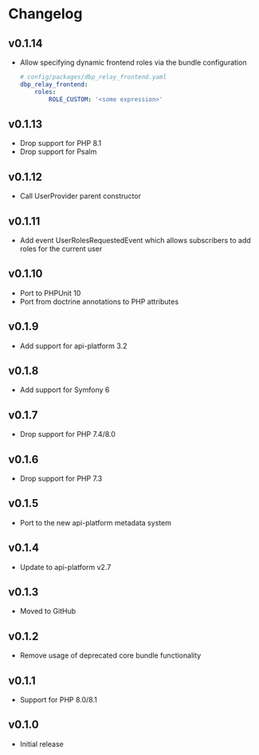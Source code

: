 # Changelog

## v0.1.14

* Allow specifying dynamic frontend roles via the bundle configuration

    ```yaml
    # config/packages/dbp_relay_frontend.yaml
    dbp_relay_frontend:
        roles:
            ROLE_CUSTOM: '<some expression>'
    ```


## v0.1.13

* Drop support for PHP 8.1
* Drop support for Psalm

## v0.1.12 

* Call UserProvider parent constructor

## v0.1.11

* Add event UserRolesRequestedEvent which allows subscribers to add roles for the current user

## v0.1.10

* Port to PHPUnit 10
* Port from doctrine annotations to PHP attributes

## v0.1.9

* Add support for api-platform 3.2

## v0.1.8

* Add support for Symfony 6

## v0.1.7

* Drop support for PHP 7.4/8.0

## v0.1.6

* Drop support for PHP 7.3

## v0.1.5

* Port to the new api-platform metadata system

## v0.1.4

* Update to api-platform v2.7

## v0.1.3

* Moved to GitHub

## v0.1.2

* Remove usage of deprecated core bundle functionality

## v0.1.1

* Support for PHP 8.0/8.1

## v0.1.0

* Initial release
